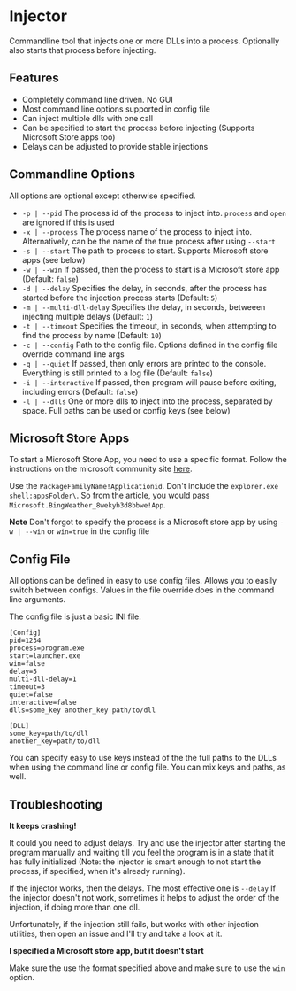 # Injector

Commandline tool that injects one or more DLLs into a process. Optionally also starts that process before injecting.

## Features

  * Completely command line driven. No GUI
  * Most command line options supported in config file
  * Can inject multiple dlls with one call
  * Can be specified to start the process before injecting (Supports Microsoft Store apps too)
  * Delays can be adjusted to provide stable injections

## Commandline Options

  All options are optional except otherwise specified. 
  
  * `-p | --pid` 
  The process id of the process to inject into. `process` and `open` are ignored if this is used
  * `-x | --process` 
  The process name of the process to inject into. Alternatively, can be the name of the true process after using `--start`
  * `-s | --start` 
  The path to process to start. Supports Microsoft store apps (see below)
  * `-w | --win` 
  If passed, then the process to start is a Microsoft store app (Default: `false`)
  * `-d | --delay` 
  Specifies the delay, in seconds, after the process has started before the injection process starts (Default: `5`)
  * `-m | --multi-dll-delay` 
  Specifies the delay, in seconds, betweeen injecting multiple delays (Default: `1`)
  * `-t | --timeout` 
  Specifies the timeout, in seconds, when attempting to find the process by name (Default: `10`)
  * `-c | --config` 
  Path to the config file. Options defined in the config file override command line args
  * `-q | --quiet`
  If passed, then only errors are printed to the console. Everything is still printed to a log file (Default: `false`)
  * `-i | --interactive` 
  If passed, then program will pause before exiting, including errors (Default: `false`)
  * `-l | --dlls` 
  One or more dlls to inject into the process, separated by space. Full paths can be used or config keys (see below)

## Microsoft Store Apps

To start a Microsoft Store App, you need to use a specific format. Follow the instructions on the microsoft community site [here](https://answers.microsoft.com/en-us/windows/forum/windows_10-windows_store/starting-windows-10-store-app-from-the-command/836354c5-b5af-4d6c-b414-80e40ed14675?auth=1).

Use the `PackageFamilyName!Applicationid`. Don't include the `explorer.exe shell:appsFolder\`. So from the article, you would pass `Microsoft.BingWeather_8wekyb3d8bbwe!App`.

**Note** Don't forgot to specify the process is a Microsoft store app by using `-w | --win` or `win=true` in the config file

## Config File

All options can be defined in easy to use config files. Allows you to easily switch between configs. Values in the file override does in the command line arguments.

The config file is just a basic INI file.

```
[Config]
pid=1234
process=program.exe
start=launcher.exe
win=false
delay=5
multi-dll-delay=1
timeout=3
quiet=false
interactive=false
dlls=some_key another_key path/to/dll

[DLL]
some_key=path/to/dll
another_key=path/to/dll
```

You can specify easy to use keys instead of the the full paths to the DLLs when using the command line or config file.  You can mix keys and paths, as well.

## Troubleshooting

**It keeps crashing!**

It could you need to adjust delays. Try and use the injector after starting the program manually and waiting till you feel the program is in a state that it has fully initialized (Note: the injector is smart enough to not start the process, if specified, when it's already running).

If the injector works, then the delays. The most effective one is `--delay`
If the injector doesn't not work, sometimes it helps to adjust the order of the injection, if doing more than one dll.

Unfortunately, if the injection still fails, but works with other injection utilities, then open an issue and I'll try and take a look at it.

**I specified a Microsoft store app, but it doesn't start**

Make sure the use the format specified above and make sure to use the `win` option.


